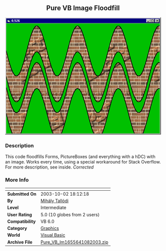 ﻿<div align="center">

## Pure VB Image Floodfill

<img src="PIC20031081449122196.gif">
</div>

### Description

This code floodfills Forms, PictureBoxes (and everything with a hDC) with an image. Works every time, using a special workaround for Stack Overflow. For more description, see inside. *Corrected*
 
### More Info
 


<span>             |<span>
---                |---
**Submitted On**   |2003-10-02 18:12:18
**By**             |[Mihály Tallódi](https://github.com/Planet-Source-Code/PSCIndex/blob/master/ByAuthor/mih-ly-tall-di.md)
**Level**          |Intermediate
**User Rating**    |5.0 (10 globes from 2 users)
**Compatibility**  |VB 6\.0
**Category**       |[Graphics](https://github.com/Planet-Source-Code/PSCIndex/blob/master/ByCategory/graphics__1-46.md)
**World**          |[Visual Basic](https://github.com/Planet-Source-Code/PSCIndex/blob/master/ByWorld/visual-basic.md)
**Archive File**   |[Pure\_VB\_Im1655641082003\.zip](https://github.com/Planet-Source-Code/mih-ly-tall-di-pure-vb-image-floodfill__1-49093/archive/master.zip)








